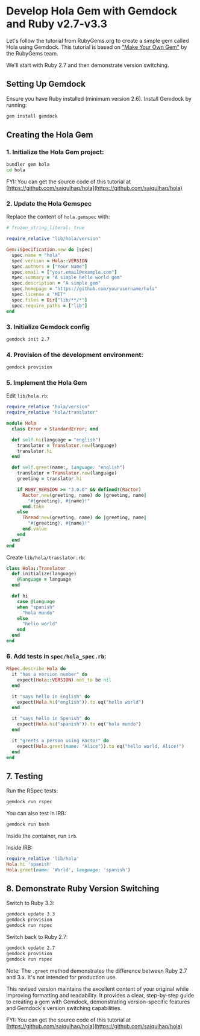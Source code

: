 # Develop Hola Gem with Gemdock and Ruby v2.7-v3.3

Let's follow the tutorial from RubyGems.org to create a simple gem called Hola using Gemdock. This tutorial is based on ["Make Your Own Gem"](https://guides.rubygems.org/make-your-own-gem/) by the RubyGems team.

We'll start with Ruby 2.7 and then demonstrate version switching.

## Setting Up Gemdock

Ensure you have Ruby installed (minimum version 2.6). Install Gemdock by running:

```bash
gem install gemdock
```

## Creating the Hola Gem

### 1. Initialize the Hola Gem project:

```bash
bundler gem hola
cd hola
```

FYI: You can get the source code of this tutorial at [https://github.com/saiqulhaq/hola](https://github.com/saiqulhaq/hola)

### 2. Update the Hola Gemspec

Replace the content of `hola.gemspec` with:

```ruby
# frozen_string_literal: true

require_relative "lib/hola/version"

Gem::Specification.new do |spec|
  spec.name = "hola"
  spec.version = Hola::VERSION
  spec.authors = ["Your Name"]
  spec.email = ["your.email@example.com"]
  spec.summary = "A simple hello world gem"
  spec.description = "A simple gem"
  spec.homepage = "https://github.com/yourusername/hola"
  spec.license = "MIT"
  spec.files = Dir["lib/**/*"]
  spec.require_paths = ["lib"]
end
```

### 3. Initialize Gemdock config

```bash
gemdock init 2.7
```

### 4. Provision of the development environment:

```bash
gemdock provision
```

### 5. Implement the Hola Gem

Edit `lib/hola.rb`:

```ruby
require_relative "hola/version"
require_relative "hola/translator"

module Hola
  class Error < StandardError; end

  def self.hi(language = "english")
    translator = Translator.new(language)
    translator.hi
  end

  def self.greet(name:, language: "english")
    translator = Translator.new(language)
    greeting = translator.hi

    if RUBY_VERSION >= "3.0.0" && defined?(Ractor)
      Ractor.new(greeting, name) do |greeting, name|
        "#{greeting}, #{name}!"
      end.take
    else
      Thread.new(greeting, name) do |greeting, name|
        "#{greeting}, #{name}!"
      end.value
    end
  end
end
```

Create `lib/hola/translator.rb`:

```ruby
class Hola::Translator
  def initialize(language)
    @language = language
  end

  def hi
    case @language
    when "spanish"
      "hola mundo"
    else
      "hello world"
    end
  end
end
```

### 6. Add tests in `spec/hola_spec.rb`:

```ruby
RSpec.describe Hola do
  it "has a version number" do
    expect(Hola::VERSION).not_to be nil
  end

  it "says hello in English" do
    expect(Hola.hi("english")).to eq("hello world")
  end

  it "says hello in Spanish" do
    expect(Hola.hi("spanish")).to eq("hola mundo")
  end

  it "greets a person using Ractor" do
    expect(Hola.greet(name: "Alice")).to eq("hello world, Alice!")
  end
end
```

## 7. Testing

Run the RSpec tests:

```bash
gemdock run rspec
```

You can also test in IRB:

```bash
gemdock run bash
```

Inside the container, run `irb`.  

Inside IRB:

```ruby
require_relative 'lib/hola'
Hola.hi 'spanish'
Hola.greet(name: 'World', language: 'spanish')
```

## 8. Demonstrate Ruby Version Switching

Switch to Ruby 3.3:

```bash
gemdock update 3.3
gemdock provision
gemdock run rspec
```

Switch back to Ruby 2.7:

```bash
gemdock update 2.7
gemdock provision
gemdock run rspec
```

Note: The `.greet` method demonstrates the difference between Ruby 2.7 and 3.x. It's not intended for production use.

This revised version maintains the excellent content of your original while improving formatting and readability. It provides a clear, step-by-step guide to creating a gem with Gemdock, demonstrating version-specific features and Gemdock's version switching capabilities.  

FYI: You can get the source code of this tutorial at [https://github.com/saiqulhaq/hola](https://github.com/saiqulhaq/hola)
